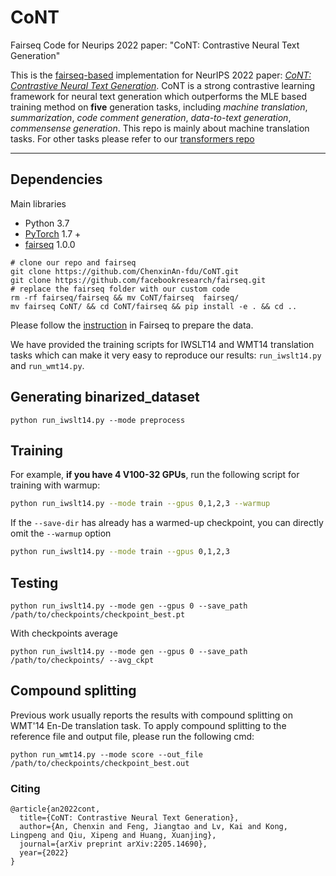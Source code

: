 # CoNT
Fairseq Code for Neurips 2022 paper:  "CoNT: Contrastive Neural Text Generation"


This is the [fairseq-based](https://github.com/facebookresearch/fairseq) implementation 
for NeurIPS 2022  paper: *[CoNT: Contrastive Neural Text Generation](https://arxiv.org/abs/2205.14690)*.
CoNT is a strong contrastive learning framework for neural text generation which outperforms the MLE based training method on **five** generation tasks, including *machine translation*, *summarization*, *code comment generation*, *data-to-text generation*, *commensense generation*. 
This repo is mainly about machine translation tasks. For other tasks please refer to our [transformers repo](https://github.com/Shark-NLP/CoNT)

-----

## Dependencies
Main libraries
- Python 3.7
- [PyTorch](https://github.com/pytorch/pytorch) 1.7 +
- [fairseq](https://github.com/facebookresearch/fairseq) 1.0.0

```
# clone our repo and fairseq
git clone https://github.com/ChenxinAn-fdu/CoNT.git
git clone https://github.com/facebookresearch/fairseq.git
# replace the fairseq folder with our custom code
rm -rf fairseq/fairseq && mv CoNT/fairseq  fairseq/
mv fairseq CoNT/ && cd CoNT/fairseq && pip install -e . && cd ..
```

Please follow the [instruction](https://github.com/facebookresearch/fairseq/tree/main/examples/translation#wmt14-english-to-german-convolutional) in Fairseq to prepare the data.

We have provided the training scripts for IWSLT14 and WMT14 translation tasks which can make it very easy to reproduce our results: `run_iwslt14.py` and `run_wmt14.py`.

## Generating binarized_dataset
```
python run_iwslt14.py --mode preprocess
```

## Training

For example, **if you have 4 V100-32 GPUs**, run the following script for training with warmup:
```bash
python run_iwslt14.py --mode train --gpus 0,1,2,3 --warmup
```
If the `--save-dir` has already has a warmed-up checkpoint, you can directly omit the `--warmup` option 
```bash
python run_iwslt14.py --mode train --gpus 0,1,2,3
```

## Testing
```
python run_iwslt14.py --mode gen --gpus 0 --save_path /path/to/checkpoints/checkpoint_best.pt
```
With checkpoints average
```
python run_iwslt14.py --mode gen --gpus 0 --save_path /path/to/checkpoints/ --avg_ckpt
```
## Compound splitting
Previous work usually reports the results with compound splitting on WMT'14 En-De translation task. To apply compound splitting to the reference file and output file, please run the following cmd:
```
python run_wmt14.py --mode score --out_file /path/to/checkpoints/checkpoint_best.out
```

### Citing
```
@article{an2022cont,
  title={CoNT: Contrastive Neural Text Generation},
  author={An, Chenxin and Feng, Jiangtao and Lv, Kai and Kong, Lingpeng and Qiu, Xipeng and Huang, Xuanjing},
  journal={arXiv preprint arXiv:2205.14690},
  year={2022}
}
```

